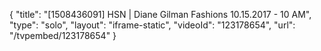 {
    "title": "[1508436091] HSN | Diane Gilman Fashions 10.15.2017 - 10 AM",
    "type": "solo",
    "layout": "iframe-static",
    "videoId": "123178654",
    "url": "\/tvpembed\/123178654"
}